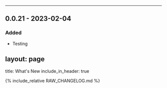 
---

## 0.0.21 - 2023-02-04

### Added

- Testing

## layout: page
title: What's New
include_in_header: true

{% include_relative RAW_CHANGELOG.md %}
